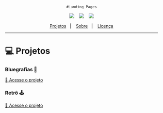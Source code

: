 
<div align="center">

	#Landing Pages
<p align="center">
<img src="https://img.shields.io/github/last-commit/ViniciusOliver-stack/Landing-Pages?style=for-the-badge"/>&nbsp;&nbsp;&nbsp;
<img src="https://img.shields.io/github/repo-size/ViniciusOliver-stack/Landing-Pages?style=for-the-badge"/>&nbsp;&nbsp;&nbsp;
<img src="https://img.shields.io/github/languages/count/ViniciusOliver-stack/Landing-Pages?style=for-the-badge"/>
</p>
</div>

<p align="center">
  <a href="#-tecnologias">Projetos</a>&nbsp;&nbsp;&nbsp;|&nbsp;&nbsp;&nbsp;
  <a href="#-layout">Sobre</a>&nbsp;&nbsp;&nbsp;|&nbsp;&nbsp;&nbsp;
  <a href="#-license">Licença</a>
</p>

---
 # 💻 Projetos
### Bluegrafias 🦋

<a target="_blank" href="https://viniciusoliver-stack.github.io/Landing-Pages/Bluegrafias/index.html">🔗 Acesse o projeto</a>
<img  src="https://i.imgur.com/Ud2o0Bd.png"  alt="">

### Retrô 🕹
<a target="_blank" href="https://viniciusoliver-stack.github.io/Landing-Pages/Retrô/index.html">🔗 Acesse o projeto</a>

<img src="https://i.imgur.com/8PhnOMD.png" alt=""/>
